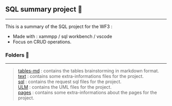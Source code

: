 ## SQL summary project 🐬

<hr   />
<p>
This is a summary of the SQL project for the WF3 :
<ul>
<li>Made with : xammpp / sql workbench / vscode</li>
<li>Focus on CRUD operations.</li>
</ul>
</p>

### Folders 📁

<hr   />

>[tables-md](https://github.com/razmi0/WF3-SQL-Users/tree/master/tables-md) : contains the tables brainstorming in markdown format.<br>
[text](https://github.com/razmi0/WF3-SQL-Users/tree/master/text) : contains some extra-informations files for the project.<br>
[sql](https://github.com/razmi0/WF3-SQL-Users/tree/master/sql) : contains the request sql files for the project.<br>
[ULM](https://github.com/razmi0/WF3-SQL-Users/tree/master/ULM) : contains the UML files for the project.<br>
[pages](https://github.com/razmi0/WF3-SQL-Users/tree/master/pages) : contains some extra-informations about the pages for the project.<br>
